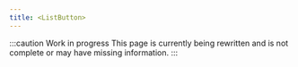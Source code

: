 ```yaml
---
title: <ListButton>
---
```


:::caution Work in progress
This page is currently being rewritten and is not complete or may have missing information.
:::